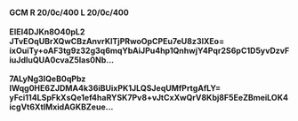 #### GCM R 20/0c/400 L 20/0c/400
**EIEI4DJKn8O40pL2**<br/>**JTvEOqUBrXQwCBzAnvrKlTjPRwoOpCPEu7eU8z3lXEo=**<br/>**ixOuiTy+oAF3tg9z32g3q6mqYbAiJPu4hp1QnhwjY4Pqr2S6pC1D5yvDzvFiuJdIuQUA0cvaZ5las0Nb...**<br/><br/>
**7ALyNg3IQeB0qPbz**<br/>**IWqg0HE6ZJDMA4k36iBUixPK1JLQSJeqUMfPrtgAfLY=**<br/>**yFci114LSpFkXsQe1ef4haRYSK7Pv8+vJtCxXwQrV8Kbj8F5EeZBmeiLOK4icgVt6XtlMxidAGKBZeue...**